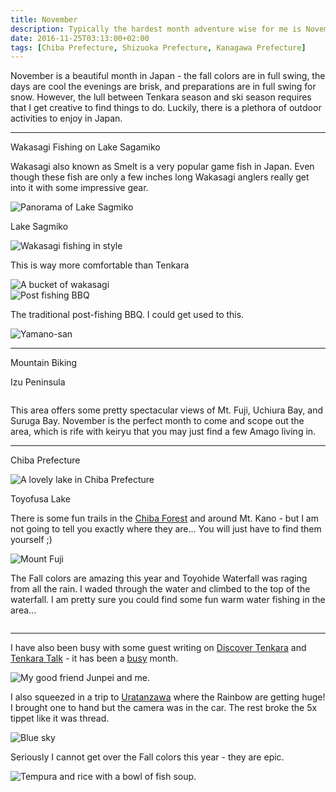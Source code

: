 ```yaml
---
title: November 
description: Typically the hardest month adventure wise for me is November. The ski areas are not yet open and the tenkara fishing season is closed pretty much everywhere. So, I set off on some alternate adventures...
date: 2016-11-25T03:13:00+02:00
tags: [Chiba Prefecture, Shizuoka Prefecture, Kanagawa Prefecture]
---
```

<div class=“text-lg m-2”>
<p class="mb-2">November is a beautiful month in Japan - the fall colors are in full swing, the days are cool the evenings are brisk, and preparations are in full swing for snow. However, the lull between Tenkara season and ski season requires that I get creative to find things to do. Luckily, there is a plethora of outdoor activities to enjoy in Japan.</p>

<hr />

<p class="text-center font-bold underline">Wakasagi Fishing on Lake Sagamiko</p>

<p class="mt-2 mb-2">Wakasagi also known as Smelt is a very popular game fish in Japan. Even though these fish are only a few inches long Wakasagi anglers really get into it with some impressive gear.</p>

<div class="w-8/12 mx-auto">
<img class="rounded-lg shadow-lg" src="https://fallfish-tenkara-images.s3-us-west-1.amazonaws.com/FfT+-+November/wakasagi-smelt-fishing-sagamiko-pano+2.jpg" alt="Panorama of Lake Sagmiko" />
<p class="italic text-center mb-2">Lake Sagmiko</p>
</div>

<div class="w-8/12 mx-auto">
<img class="rounded-lg shadow-lg" src="https://fallfish-tenkara-images.s3-us-west-1.amazonaws.com/FfT+-+November/wakasagi-smelt-fishing-sagamiko-comfortable.jpg" alt="Wakasagi fishing in style" />
<p class="italic text-center">This is way more comfortable than Tenkara</p>
</div>

<img class="w-8/12 rounded-lg shadow-lg mx-auto" src="https://fallfish-tenkara-images.s3-us-west-1.amazonaws.com/FfT+-+November/wakasagi-smelt-fishing-sagamiko-yamanosan-bucket+of+fish.jpg" alt="A bucket of wakasagi" />

<div class="w-8/12 mx-auto">
<img class="rounded-lg shadow-lg" src="https://fallfish-tenkara-images.s3-us-west-1.amazonaws.com/FfT+-+November/wakasagi-smelt-fishing-sagamiko-yamanosan-bbq.jpg" alt="Post fishing BBQ" />
<p class="italic text-center mb-2">The traditional post-fishing BBQ. I could get used to this.</p>
</div>

<img class="w-8/12 rounded-lg shadow-lg mx-auto" src="https://fallfish-tenkara-images.s3-us-west-1.amazonaws.com/FfT+-+November/wakasagi-smelt-fishing-sagamiko-yamanosan.jpg" alt="Yamano-san" />

<hr />

<p class="text-center font-bold underline">Mountain Biking</p>
<p class="text-center font-semibold">Izu Peninsula </p>

<img class="w-8/12 rounded-lg shadow-lg mx-auto" src="https://fallfish-tenkara-images.s3-us-west-1.amazonaws.com/FfT+-+November/izu+peninsula-mountain+biking-tenkara-japan-pano.jpg" alt="" />

<p class="mt-2 mb-2">This area offers some pretty spectacular views of Mt. Fuji, Uchiura Bay, and Suruga Bay. November is the perfect month to come and scope out the area, which is rife with keiryu that you may just find a few Amago living in.</p>

<hr />

<p class="text-center font-semibold">Chiba Prefecture</p>

<div class="w-8/12 mx-auto">
<img class="rounded-lg shadow-lg" src="https://fallfish-tenkara-images.s3-us-west-1.amazonaws.com/FfT+-+November/november-tenkara-japan-chiba+prefecture-lake+mishima.jpg" alt="A lovely lake in Chiba Prefecture" />
<p class="italic text-center">Toyofusa Lake</p>
</div>

<p class="mt-2 mb-2">There is some fun trails in the <a href="https://www.chiba-forest.jp/seiwa/figure.html" target="_blank" rel="noopener noreferrer" class="text-red-500 hover:bg-red-500 hover:text-white">Chiba Forest</a> and around Mt. Kano - but I am not going to tell you exactly where they are... You will just have to find them yourself ;)</p>

<img class="w-8/12 rounded-lg shadow-lg mx-auto" src="https://fallfish-tenkara-images.s3-us-west-1.amazonaws.com/FfT+-+November/izu+peninsula-mountain+biking-tenkara-japan-bamboo.jpg" alt="Mount Fuji" />

<p class="mt-2 mb-2">The Fall colors are amazing this year and Toyohide Waterfall was raging from all the rain. I waded through the water and climbed to the top of the waterfall. I am pretty sure you could find some fun warm water fishing in the area...</p>

<img class="w-8/12 rounded-lg shadow-lg mx-auto" src="https://fallfish-tenkara-images.s3-us-west-1.amazonaws.com/FfT+-+November/november-tenkara-japan-chiba+prefecture-toyohide+otaki.jpg" alt="" />

<hr />

<p class="mt-2 mb-2">I have also been busy with some guest writing on <a href="https://www.discovertenkara.co.uk/blog/blog-31.html" target="_blank" rel="noopener noreferrer" class="text-red-500 hover:bg-red-500 hover:text-white">Discover Tenkara</a> and <a href="https://tenkaratalk.com/2016/11/guest-post-kado-sans-christmas-kebari/" target="_blank" rel="noopener noreferrer" class="text-red-500 hover:bg-red-500 hover:text-white">Tenkara Talk</a> - it has been a <a href="https://www.fallfishtenkara.com/about/recent-press/" target="_blank" rel="noopener noreferrer" class="text-red-500 hover:bg-red-500 hover:text-white">busy</a> month.</p>

<img class="w-8/12 rounded-lg shadow-lg mx-auto" src="https://fallfish-tenkara-images.s3-us-west-1.amazonaws.com/FfT+-+November/izu+peninsula-mountain+biking-tenkara-japan-junpei.jpg" alt="My good friend Junpei and me." />

<p class="mt-2 mb-2">I also squeezed in a trip to <a href="https://www.fallfishtenkara.com/fishing-uratanzawa/" target="_blank" rel="noopener noreferrer" class="text-red-500 hover:bg-red-500 hover:text-white">Uratanzawa</a> where the Rainbow are getting huge! I brought one to hand but the camera was in the car. The rest broke the 5x tippet like it was thread.</p>

<img class="w-8/12 rounded-lg shadow-lg mx-auto" src="https://fallfish-tenkara-images.s3-us-west-1.amazonaws.com/FfT+-+November/uratanzawa-tanzawa+mountains-fall+colors-rainbow+trout-blue+sky.jpg" alt="Blue sky" />

<p class="mt-2 mb-2">Seriously I cannot get over the Fall colors this year - they are epic.</p>

<img class="w-8/12 rounded-lg shadow-lg mx-auto" src="https://fallfish-tenkara-images.s3-us-west-1.amazonaws.com/FfT+-+November/izu+peninsula-mountain+biking-tenkara-japan-tempura.jpg" alt="Tempura and rice with a bowl of fish soup." />
</div>